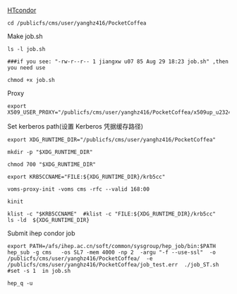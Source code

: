 
[HTcondor](http://afsapply.ihep.ac.cn/cchelp/zh/local-cluster/jobs/HTCondor/)

```
cd /publicfs/cms/user/yanghz416/PocketCoffea
```
Make job.sh
```
ls -l job.sh

###if you see: "-rw-r--r-- 1 jiangxw u07 85 Aug 29 18:23 job.sh" ,then you need use 

chmod +x job.sh
```
Proxy
```
export X509_USER_PROXY="/publicfs/cms/user/yanghz416/PocketCoffea/x509up_u23240"
```
Set kerberos path(设置 Kerberos 凭据缓存路径)
```
export XDG_RUNTIME_DIR="/publicfs/cms/user/yanghz416/PocketCoffea"

mkdir -p "$XDG_RUNTIME_DIR"

chmod 700 "$XDG_RUNTIME_DIR"

export KRB5CCNAME="FILE:${XDG_RUNTIME_DIR}/krb5cc"

voms-proxy-init -voms cms -rfc --valid 168:00

kinit

klist -c "$KRB5CCNAME"  #klist -c "FILE:${XDG_RUNTIME_DIR}/krb5cc"
ls -ld  ${XDG_RUNTIME_DIR}
```
Submit ihep condor job
```
export PATH=/afs/ihep.ac.cn/soft/common/sysgroup/hep_job/bin:$PATH
hep_sub -g cms   -os SL7 -mem 4000 -np 2  -argu "-f --use-ssl"  -o /publicfs/cms/user/yanghz416/PocketCoffea/  -e /publicfs/cms/user/yanghz416/PocketCoffea/job_test.err  ./job_ST.sh  #set -s 1  in job.sh

hep_q -u
```
